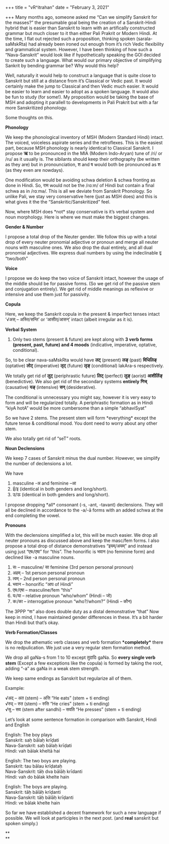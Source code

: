 +++
title = "vR^itrahan"
date = "February 3, 2021"

+++
Many months ago, someone asked me “Can we simplify Sanskrit for the
masses?” the presumable goal being the creation of a Sanskrit-Hindi
hybrid that is easier than Sanskrit to learn with an artifically
constructed grammar but much closer to it than either Pali Prakrit or
Modern Hindi. At the time, I flat out rejected such a proposition,
thinking spoken (sarala-saMskRta) had already been ironed out enough
from it’s rich Vedic flexibility and grammatical system. However, I have
been thinking of how such a “Nava-Sanskrit” would look like if
hypothetically speaking the GOI decided to create such a language. What
would our primary objective of simplifying Sankrit by bending grammar
be? Why would this help?

Well, naturally it would help to construct a language that is quite
close to Sanskrit but still at a distance from it’s Classical or Vedic
past. It would certainly make the jump to Classical and then Vedic much
easier. It would be easier to learn and easier to adopt as a spoken
language. It would also be fun to study (for some!). My proposition
would be taking the base of MSH and adopting it parallell to
developments in Pali Prakrit but with a far more Sanskritized
phonology.  
  
Some thoughts on this.  
  
**Phonology**  
  
We keep the phonological inventory of MSH (Modern Standard Hindi)
intact. The voiced, voiceless aspirate series and the retroflexes. This
is the easiest part, because MSH phonology is nearly identical to
Classical Sanskrit. I propose **ऋ** to be pronounced in the MIA (Modern
Indo-Aryan) tune of /ri/ or /ɾu/ as it usually is. The sibilants should
keep their orthography (be written as they are) but in pronounciation, श
and ष would both be pronounced as श (as they even are nowdays).  
  
One modification would be avoiding schwa deletion & schwa fronting as
done in Hindi. So, राम would not be the /ɾɑːm/ of Hindi but contain a
final schwa as in /ɾɑːmə/. This is all we deviate from Sanskrit
Phonology. So unlike Pali, we stay very conservative here (just as MSH
does) and this is what gives it the the “Sanskritic/Sanskritized”
feel.  
  
Now, where MSH does \*not\* stay conservative is it’s verbal system and
noun morphology. Here is where we must make the biggest changes.  
  
**Gender & Number**  
  
I propose a total drop of the Neuter gender. We follow this up with a
total drop of every neuter pronomial adjective or pronoun and merge all
neuter nouns with masculine ones. We also drop the dual entirely, and
all dual pronomial adjectives. We express dual numbers by using the
indeclinable द्व “two/both”  
  
**Voice**  
  
I propose we do keep the two voice of Sanskrit intact, however the usage
of the middle should be for passive forms. (So we get rid of the passive
stem and conjugation entirely). We get rid of middle meanings as
reflexive or intensive and use them just for passivity.  
  
**Copula**  
  
Here, we keep the Sanskrit copula in the present & imperfect tenses
intact ‘√अस् – अस्ति/सन्ति’ or ‘आसीत्/आसन्’ intact (albeit irregular as
it is).  
  
**Verbal System**  
  
1. Only two stems (present & future) are kept along with **3 verb forms
(present, past, future) and 4 moods** (indicative, imperative, optative,
conditional).  
  
So, to be clear nava-saMskRta would have **लट्** (present) **लङ्**
(past) **विधिलिङ्** (optative) **लोट्** (imperative) **लृट्** (future)
**लृङ्** (conditional) lakAra-s respectively.  
  
We totally get rid of **लुट्** (periphrastic future) **लिट्** (perfect)
**लुङ्** (aorist) **आशीर्लिङ्** (benedictive). We also get rid of the
secondary systems **entirely** **णिच्** (causative) **यङ्** (intensive)
**सन्** (desiderative).

The conditional is unnecessary you might say, however it is very easy to
form and will be regularized totally. A periphrastic formation as in
Hindi “kiyA hotA” would be more cumbersome than a simple “abhaviSyat”  
  
So we have 2 stems. The present stem will form \*everything\* except the
future tense & conditional mood. You dont need to worry about any other
stem.  
  
We also totally get rid of “seT” roots.  
  
**Noun Declensions**  
  
We keep 7 cases of Sanskrit minus the dual number. However, we simplify
the number of declensions a lot.  
  
We have  
1) masculine -अ and feminine –आ  
2) ई/इ (identical in both genders and long/short).  
3) उ/ऊ (identical in both genders and long/short).

I propose dropping \*all\* consonant (-s, -ant, -tavant) declensions.
They will all be declined in accordance to the -a/-ā forms with an added
schwa at the end completing the vowel.  
  
**Pronouns**  

With the declensions simplified a lot, this will be much easier. We drop
all neuter pronouns as discussed above and keep the masc/fem forms. I
also propose a total drop of distance demonstratives “इयम्/अयम्” and
instead using just “एषः/एषा” for “this”. The honorific is भवान (no
feminine form) and declined like -a masculine nouns.  
  
1) सः – masculine/ सा feminine (3rd person personal pronoun)  
2) अहम् – 1st person personal pronoun  
3) त्वम् – 2nd person personal pronoun  
4) भवान – honorific “आप of Hindi”  
5) एषः/एषा – masculine/fem “this”  
6) यः/या – relative pronoun “who/whom” (Hindi – जो)  
7) कः/का – interrogative pronoun “who?/whom?” (Hindi – कौन​)  
  
The 3PPP “सः” also does double duty as a distal demonstrative “that” Now
keep in mind, I have maintained gender differences in these. It’s a bit
harder than Hindi but that’s okay.  
  
**Verb Formation/Classes**  
  
We drop the athematic verb classes and verb formation **\*completely\***
there is no redpulication. We just use a very regular stem formation
method.  
  
We drop all gaNa-s from 1 to 10 except तुदादिः gaNa. So **every single
verb stem** (Except a few exceptions like the copula) is formed by
taking the root, adding “-a” as gaNa in a weak stem strength.  
  
We keep same endings as Sanskrit but regularize all of them.  
  
Example:  
  
√अद् – अत​ (stem) – अत्ति “He eats” (stem + ti ending)  
√रुद् – रुत (stem) – रुत्ति “He cries” (stem + ti ending)  
√सु – सव​ (stem after sandhi) – सवति “He presses” (stem + ti ending)  
  
Let’s look at some sentence formation in comparison with Sanskrit, Hindi
and English  
  
English: The boy plays  
Sanskrit: saḥ bālaḥ krīḍati  
Nava-Sanskrit: saḥ bālaḥ krīḍati  
Hindi: vah bālak kheltā hai  
  
English: The two boys are playing.  
Sanskrit: tau bālau krīḍataḥ  
Nava-Sanskrit: tāḥ dva bālāḥ krīdanti  
Hindi: vah do bālak khelte hain  
  
English: The boys are playing.  
Sanskrit: tāḥ bālāḥ krīḍanti  
Nava-Sanskrit: tāḥ bālāḥ krīḍanti  
Hindi: ve bālak khelte hain  
  
So far we have established a decent framework for such a new language if
possible. We will look at participles in the next post. (and **real**
sanskrit but spoken simply.)  
  
  
  
  
**  
**  
  

